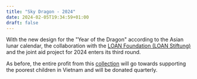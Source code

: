 ```yaml
---
title: "Sky Dragon - 2024"
date: 2024-02-05T19:34:59+01:00
draft: false
---
```


With the new design for the "Year of the Dragon" according to the Asian lunar calendar, the collaboration with the [LOAN Foundation (LOAN Stiftung)](https://loan-stiftung.de/?lang=en) and the joint aid project for 2024 enters its third round.

As before, the entire profit from this [collection](https://shop.seraphine-arts.com/en/collections/jahr-des-drachen) will go towards supporting the poorest children in Vietnam and will be donated quarterly.
